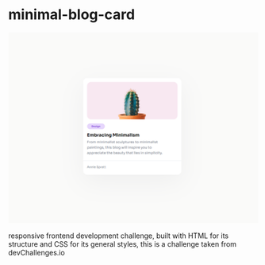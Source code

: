 # minimal-blog-card

![An overview of the project view](./assets/img/screenshoot.png)

responsive frontend development challenge, built with HTML for its structure and CSS for its general styles, this is a challenge taken from devChallenges.io
